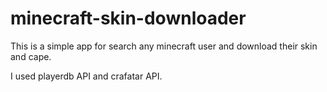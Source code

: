 # minecraft-skin-downloader

This is a simple app for search any minecraft user and download their skin and cape.

I used playerdb API and crafatar API.
